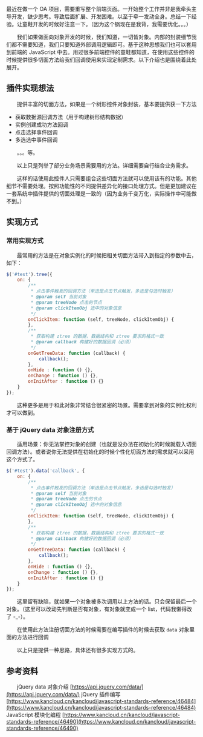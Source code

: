 最近在做一个 OA 项目，需要重写整个前端页面。一开始整个工作并非是我牵头主导开发，缺少思考。导致后面扩展、开发困难。以至于牵一发动全身。总结一下经验。让童鞋开发的时候好注意一下。（因为这个锅现在是我背，我需要优化。。。）

　　我们如果做面向对象开发的时候，我们知道，一切皆对象。内部的封装细节我们都不需要知道，我们只要知道外部调用逻辑即可。基于这种思想我们也可以套用到前端的 JavaScript 中去。用过很多前端控件的童鞋都知道，在使用这些控件的时候提供很多切面方法给我们回调使用来实现定制需求。以下介绍也是围绕着此处展开。

## 插件实现想法

　　提供丰富的切面方法，如果是一个树形控件对象封装，基本要提供获一下方法

* 获取数据源回调方法（用于构建树形结构数据）
* 实例创建成功方法回调
* 点击选择事件回调
* 多选选中事件回调

　　。。。等。

　　以上只是列举了部分业务场景需要用的方法。详细需要自行结合业务需求。

　　这样的话使用此控件人只需要组合这些切面方法就可以使用该有的功能。其他细节不需要处理。按照功能性的不同提供差异化的接口处理方式。但是更加建议在一套系统中插件提供的切面处理是一致的（因为业务千变万化，实际操作中可能做不到。）

## 实现方式

### 常用实现方式

　　最常用的方法是在对象实例化的时候把相关切面方法带入到指定的参数中去，如下：

```javascript
$('#test').tree({
    on: {
        /**
         * 点击事件触发的回调方法（单选是点击节点触发，多选是勾选时触发）
         * @param self 当前对象
         * @param treeNode 点击的节点
         * @param clickItemObj 选中的对象信息
         */
        onClickItem: function (self, treeNode, clickItemObj) {
        },
        /**
         * 获取构建 ztree 的数据，数据结构和 ztree 要求的格式一致
         * @param callback 构建好的数据回调（必须）
         */
        onGetTreeData: function (callback) {
            callback();
        },
        onHide : function () {},
        onChange : function () {},
        onInitAfter : function () {}
    }
});
```

　　这种更多是用于和此对象非常结合很紧密的场景。需要拿到对象的实例化权利才可以做到。

### 基于 jQuery data 对象注册方式

　　适用场景：你无法掌控对象的创建（也就是没办法在初始化的时候就载入切面回调方法）。或者说你无法提供在初始化的时候个性化切面方法的需求就可以采用这个方式了。

```javascript
$('#test').data('callback', {
    on: {
        /**
         * 点击事件触发的回调方法（单选是点击节点触发，多选是勾选时触发）
         * @param self 当前对象
         * @param treeNode 点击的节点
         * @param clickItemObj 选中的对象信息
         */
        onClickItem: function (self, treeNode, clickItemObj) {
        },
        /**
         * 获取构建 ztree 的数据，数据结构和 ztree 要求的格式一致
         * @param callback 构建好的数据回调（必须）
         */
        onGetTreeData: function (callback) {
            callback();
        },
        onHide : function () {},
        onChange : function () {},
        onInitAfter : function () {}
    }
});
```

　　这里留有缺陷，就如果一个对象被多次调用以上方法的话。只会保留最后一个对象。（这里可以改动先判断是否有对象，有对象就变成一个 list，代码我懒得改了 -_-）。

　　在使用此方法注册切面方法的时候需要在编写插件的时候去获取 `data` 对象里面的方法进行回调

　　以上只是提供一种思路，具体还有很多实现方式的。

## 参考资料

　　jQuery data 对象介绍 [https://api.jquery.com/data/](https://api.jquery.com/data/)
jQuery 插件编写 [https://www.kancloud.cn/kancloud/javascript-standards-reference/46484](https://www.kancloud.cn/kancloud/javascript-standards-reference/46484)
JavaScript 模块化编程 [https://www.kancloud.cn/kancloud/javascript-standards-reference/46490](https://www.kancloud.cn/kancloud/javascript-standards-reference/46490)
